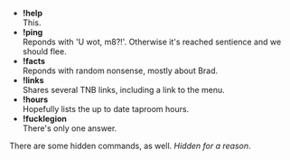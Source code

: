 - **!help**  
    This.
- **!ping**  
    Reponds with 'U wot, m8?!'. Otherwise it's reached sentience and we should flee.
- **!facts**  
    Reponds with random nonsense, mostly about Brad.
- **!links**  
    Shares several TNB links, including a link to the menu. 
- **!hours**  
    Hopefully lists the up to date taproom hours.
- **!fucklegion**  
    There's only one answer.

There are some hidden commands, as well. _Hidden for a reason_. 